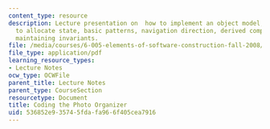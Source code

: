 ```yaml
---
content_type: resource
description: Lecture presentation on  how to implement an object model, transform
  to allocate state, basic patterns, navigation direction, derived components, and
  maintaining invariants.
file: /media/courses/6-005-elements-of-software-construction-fall-2008/536852e935745fdafa966f405cea7916_MIT6_005f08_lec19.pdf
file_type: application/pdf
learning_resource_types:
- Lecture Notes
ocw_type: OCWFile
parent_title: Lecture Notes
parent_type: CourseSection
resourcetype: Document
title: Coding the Photo Organizer
uid: 536852e9-3574-5fda-fa96-6f405cea7916
---
```

